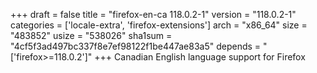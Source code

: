 +++
draft = false
title = "firefox-en-ca 118.0.2-1"
version = "118.0.2-1"
categories = ['locale-extra', 'firefox-extensions']
arch = "x86_64"
size = "483852"
usize = "538026"
sha1sum = "4cf5f3ad497bc337f8e7ef98122f1be447ae83a5"
depends = "['firefox>=118.0.2']"
+++
Canadian English language support for Firefox